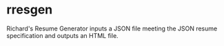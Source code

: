 # rresgen
Richard's Resume Generator inputs a JSON file meeting the JSON resume specification and outputs an HTML file.

